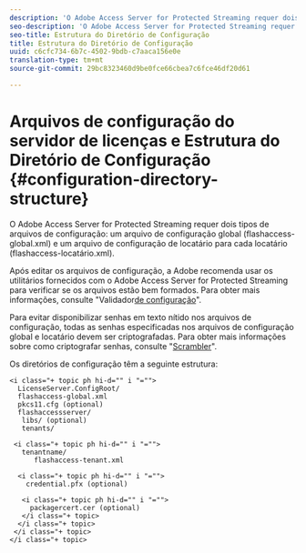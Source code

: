```yaml
---
description: 'O Adobe Access Server for Protected Streaming requer dois tipos de arquivos de configuração: um arquivo de configuração global (flashaccess-global.xml) e um arquivo de configuração de locatário para cada locatário (flashaccess-locatário.xml).'
seo-description: 'O Adobe Access Server for Protected Streaming requer dois tipos de arquivos de configuração: um arquivo de configuração global (flashaccess-global.xml) e um arquivo de configuração de locatário para cada locatário (flashaccess-locatário.xml).'
seo-title: Estrutura do Diretório de Configuração
title: Estrutura do Diretório de Configuração
uuid: c6cfc734-6b7c-4502-9bdb-c7aaca156e0e
translation-type: tm+mt
source-git-commit: 29bc8323460d9be0fce66cbea7c6fce46df20d61

---
```



# Arquivos de configuração do servidor de licenças e Estrutura do Diretório de Configuração {#configuration-directory-structure}

O Adobe Access Server for Protected Streaming requer dois tipos de arquivos de configuração: um arquivo de configuração global (flashaccess-global.xml) e um arquivo de configuração de locatário para cada locatário (flashaccess-locatário.xml).

Após editar os arquivos de configuração, a Adobe recomenda usar os utilitários fornecidos com o Adobe Access Server for Protected Streaming para verificar se os arquivos estão bem formados. Para obter mais informações, consulte &quot;Validador[de configuração](../../aaxs-protected-streaming/aaxs-protected-streaming-utilities/configuration-validator.md)&quot;.

Para evitar disponibilizar senhas em texto nítido nos arquivos de configuração, todas as senhas especificadas nos arquivos de configuração global e locatário devem ser criptografadas. Para obter mais informações sobre como criptografar senhas, consulte &quot;[Scrambler](../../aaxs-protected-streaming/aaxs-protected-streaming-utilities/password-scrambler.md)&quot;.

Os diretórios de configuração têm a seguinte estrutura:

```
<i class="+ topic ph hi-d="" i "="">
  LicenseServer.ConfigRoot/  
  flashaccess-global.xml  
  pkcs11.cfg (optional)  
  flashaccessserver/  
   libs/ (optional)  
   tenants/  
     
 <i class="+ topic ph hi-d="" i "="">
   tenantname/  
      flashaccess-tenant.xml  
       
  <i class="+ topic ph hi-d="" i "="">
    credential.pfx (optional)  
        
   <i class="+ topic ph hi-d="" i "="">
     packagercert.cer (optional) 
   </i class="+ topic> 
  </i class="+ topic> 
 </i class="+ topic> 
</i class="+ topic>
```

